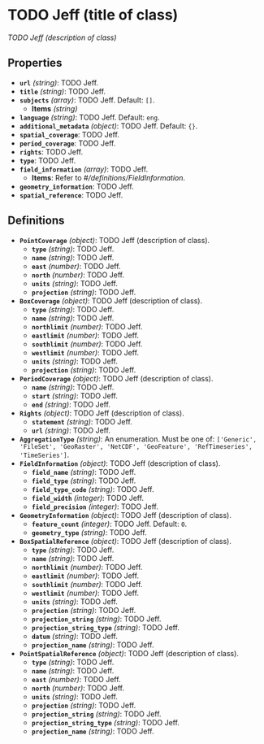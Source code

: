 # TODO Jeff (title of class)

*TODO Jeff (description of class)*

## Properties

- **`url`** *(string)*: TODO Jeff.
- **`title`** *(string)*: TODO Jeff.
- **`subjects`** *(array)*: TODO Jeff. Default: `[]`.
    - **Items** *(string)*
- **`language`** *(string)*: TODO Jeff. Default: `eng`.
- **`additional_metadata`** *(object)*: TODO Jeff. Default: `{}`.
- **`spatial_coverage`**: TODO Jeff.
- **`period_coverage`**: TODO Jeff.
- **`rights`**: TODO Jeff.
- **`type`**: TODO Jeff.
- **`field_information`** *(array)*: TODO Jeff.
    - **Items**: Refer to *#/definitions/FieldInformation*.
- **`geometry_information`**: TODO Jeff.
- **`spatial_reference`**: TODO Jeff.
## Definitions

- **`PointCoverage`** *(object)*: TODO Jeff (description of class).
    - **`type`** *(string)*: TODO Jeff.
    - **`name`** *(string)*: TODO Jeff.
    - **`east`** *(number)*: TODO Jeff.
    - **`north`** *(number)*: TODO Jeff.
    - **`units`** *(string)*: TODO Jeff.
    - **`projection`** *(string)*: TODO Jeff.
- **`BoxCoverage`** *(object)*: TODO Jeff (description of class).
    - **`type`** *(string)*: TODO Jeff.
    - **`name`** *(string)*: TODO Jeff.
    - **`northlimit`** *(number)*: TODO Jeff.
    - **`eastlimit`** *(number)*: TODO Jeff.
    - **`southlimit`** *(number)*: TODO Jeff.
    - **`westlimit`** *(number)*: TODO Jeff.
    - **`units`** *(string)*: TODO Jeff.
    - **`projection`** *(string)*: TODO Jeff.
- **`PeriodCoverage`** *(object)*: TODO Jeff (description of class).
    - **`name`** *(string)*: TODO Jeff.
    - **`start`** *(string)*: TODO Jeff.
    - **`end`** *(string)*: TODO Jeff.
- **`Rights`** *(object)*: TODO Jeff (description of class).
    - **`statement`** *(string)*: TODO Jeff.
    - **`url`** *(string)*: TODO Jeff.
- **`AggregationType`** *(string)*: An enumeration. Must be one of: `['Generic', 'FileSet', 'GeoRaster', 'NetCDF', 'GeoFeature', 'RefTimeseries', 'TimeSeries']`.
- **`FieldInformation`** *(object)*: TODO Jeff (description of class).
    - **`field_name`** *(string)*: TODO Jeff.
    - **`field_type`** *(string)*: TODO Jeff.
    - **`field_type_code`** *(string)*: TODO Jeff.
    - **`field_width`** *(integer)*: TODO Jeff.
    - **`field_precision`** *(integer)*: TODO Jeff.
- **`GeometryInformation`** *(object)*: TODO Jeff (description of class).
    - **`feature_count`** *(integer)*: TODO Jeff. Default: `0`.
    - **`geometry_type`** *(string)*: TODO Jeff.
- **`BoxSpatialReference`** *(object)*: TODO Jeff (description of class).
    - **`type`** *(string)*: TODO Jeff.
    - **`name`** *(string)*: TODO Jeff.
    - **`northlimit`** *(number)*: TODO Jeff.
    - **`eastlimit`** *(number)*: TODO Jeff.
    - **`southlimit`** *(number)*: TODO Jeff.
    - **`westlimit`** *(number)*: TODO Jeff.
    - **`units`** *(string)*: TODO Jeff.
    - **`projection`** *(string)*: TODO Jeff.
    - **`projection_string`** *(string)*: TODO Jeff.
    - **`projection_string_type`** *(string)*: TODO Jeff.
    - **`datum`** *(string)*: TODO Jeff.
    - **`projection_name`** *(string)*: TODO Jeff.
- **`PointSpatialReference`** *(object)*: TODO Jeff (description of class).
    - **`type`** *(string)*: TODO Jeff.
    - **`name`** *(string)*: TODO Jeff.
    - **`east`** *(number)*: TODO Jeff.
    - **`north`** *(number)*: TODO Jeff.
    - **`units`** *(string)*: TODO Jeff.
    - **`projection`** *(string)*: TODO Jeff.
    - **`projection_string`** *(string)*: TODO Jeff.
    - **`projection_string_type`** *(string)*: TODO Jeff.
    - **`projection_name`** *(string)*: TODO Jeff.
